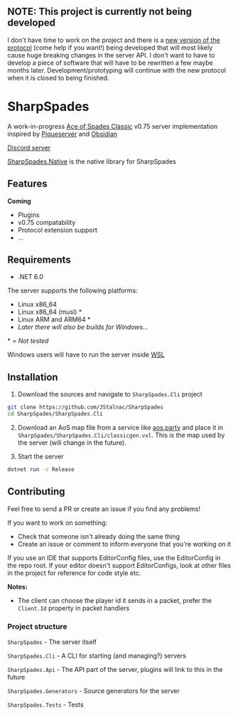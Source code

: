 ﻿## NOTE: This project is currently not being developed
I don't have time to work on the project and there is a [new version of the protocol](https://github.com/SpadesX/aosprotocol) (come help if you want!) being
developed that will most likely cause huge breaking changes in the server API. I don't want to have to develop a piece of software that will have to be
rewritten a few maybe months later. Development/prototyping will continue with the new protocol when it is closed to being finished.

# SharpSpades
A work-in-progress [Ace of Spades Classic](https://buildandshoot.com/) v0.75 server implementation
inspired by [Piqueserver](https://github.com/piqueserver/piqueserver) and [Obsidian](https://github.com/ObsidianMC/Obsidian)

[Discord server](https://discord.gg/N5Vv3BX3MV)

[SharpSpades.Native](https://github.com/JStalnac/SharpSpades.Native) is the
native library for SharpSpades

## Features
**Coming**
 - Plugins
 - v0.75 compatability
 - Protocol extension support
 - ...

## Requirements
 - .NET 6.0

The server supports the following platforms:
 - Linux x86_64
 - Linux x86_64 (musl) * 
 - Linux ARM and ARM64 *
 - *Later there will also be builds for Windows...*

\* = *Not tested*

Windows users will have to run the server inside [WSL](https://docs.microsoft.com/en-us/windows/wsl/install)

## Installation
1. Download the sources and navigate to `SharpSpades.Cli` project
```sh
git clone https://github.com/JStalnac/SharpSpades
cd SharpSpades/SharpSpades.Cli
```

2. Download an AoS map file from a service like [aos.party](https://aos.party) and
place it in `SharpSpades/SharpSpades.Cli/classicgen.vxl`. This is the map used
by the server (will change in the future).

3. Start the server
```sh
dotnet run -c Release
```

## Contributing
Feel free to send a PR or create an issue if you find any problems!

If you want to work on something:
 - Check that someone isn't already doing the same thing
 - Create an issue or comment to inform everyone that you're working on it

If you use an IDE that supports EditorConfig files, use the EditorConfig
in the repo root. If your editor doesn't support EditorConfigs, look 
at other files in the project for reference for code style etc.

**Notes:**
 - The client can choose the player id it sends in a packet, prefer the
  `Client.Id` property in packet handlers

### Project structure
`SharpSpades` - The server itself

`SharpSpades.Cli` - A CLI for starting (and managing?) servers

`SharpSpades.Api` - The API part of the server, plugins will link to this in the future

`SharpSpades.Generators` - Source generators for the server

`SharpSpades.Tests` - Tests
